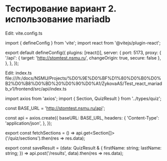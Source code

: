 # Тестирование вариант 2. использование mariadb



Edit:
vite.config.ts


import { defineConfig } from 'vite';
import react from '@vitejs/plugin-react';

export default defineConfig({
  plugins: [react()],
  server: {
    port: 5173,
    proxy: {
      '/api': {
        target: 'http://stomtest.nsmu.ru',
        changeOrigin: true,
        secure: false
      },
    },
  },
});




Edit:
index.ts
file:///h:/docs/NSMU/Projects/%D0%9E%D0%BF%D1%80%D0%B0%D0%B2%D0%B8%D0%BD%20%D0%90%D0%A1/ZykovaAS/Test_react_mariadb_v1/frontend/src/api/index.ts


import axios from 'axios';
import { Section, QuizResult } from '../types/quiz';

const BASE_URL = 'http://stomtest.nsmu.ru/api';

const api = axios.create({
  baseURL: BASE_URL,
  headers: {
    'Content-Type': 'application/json',
  },
});

export const fetchSections = () => 
  api.get<Section[]>('/quiz/sections').then(res => res.data);

export const saveResult = (data: QuizResult & { 
  firstName: string; 
  lastName: string; 
}) => 
  api.post('/results', data).then(res => res.data);